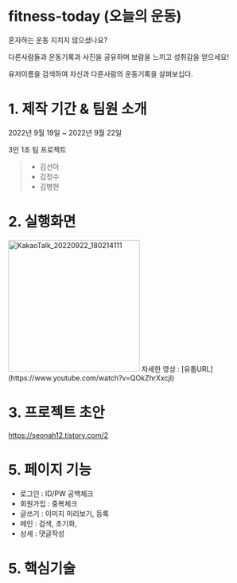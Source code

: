 # fitness-today (오늘의 운동)
 혼자하는 운동 지치지 않으셨나요?	
		
 다른사람들과 운동기록과 사진을 공유하며 보람을 느끼고 성취감을 얻으세요!	
		
 유저이름을 검색하여 자신과 다른사람의 운동기록을 살펴보십다.
		
# 1. 제작 기간 & 팀원 소개
2022년 9월 19일 ~ 2022년 9월 22일
	
3인 1조 팀 프로젝트
>- 김선아
>- 김정수 
>- 김병현

# 2. 실행화면
<img width="264" alt="KakaoTalk_20220922_180214111" src="https://user-images.githubusercontent.com/113872554/191733018-8c72cd3a-6245-4d81-8f93-794dc2cb335c.png">
자세한 영상 : [유툽URL](https://www.youtube.com/watch?v=QOkZhrXxcjI)

# 3. 프로젝트 초안
https://seonah12.tistory.com/2

# 5. 페이지 기능
- 로그인 : ID/PW 공백체크 
- 회원가입 : 중복체크
- 글쓰기 : 이미지 미리보기, 등록
- 메인 : 검색, 초기화,
- 상세 : 댓글작성

# 5. 핵심기술

